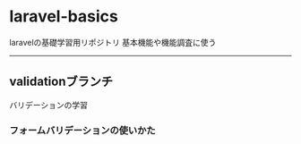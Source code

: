 # laravel-basics
laravelの基礎学習用リポジトリ
基本機能や機能調査に使う

---

## validationブランチ
バリデーションの学習

### フォームバリデーションの使いかた